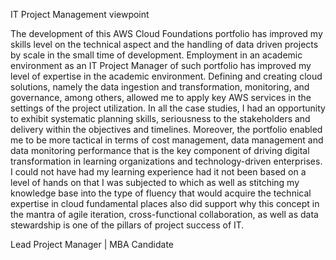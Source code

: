IT Project Management viewpoint



The development of this AWS Cloud Foundations portfolio has improved my skills level on the technical aspect and the handling of data driven projects by scale in the small time of development. Employment in an academic environment as an IT Project Manager of such portfolio has improved my level of expertise in the academic environment.
Defining and creating cloud solutions, namely the data ingestion and transformation, monitoring, and governance, among others, allowed me to apply key AWS services in the settings of the project utilization. In all the case studies, I had an opportunity to exhibit systematic planning skills, seriousness to the stakeholders and delivery within the objectives and timelines.
Moreover, the portfolio enabled me to be more tactical in terms of cost management, data management and data monitoring performance that is the key component of driving digital transformation in learning organizations and technology-driven enterprises.
I could not have had my learning experience had it not been based on a level of hands on that I was subjected to which as well as stitching my knowledge base into the type of fluency that would acquire the technical expertise in cloud fundamental places also did support why this concept in the mantra of agile iteration, cross-functional collaboration, as well as data stewardship is one of the pillars of project success of IT.

Lead Project Manager | MBA Candidate
